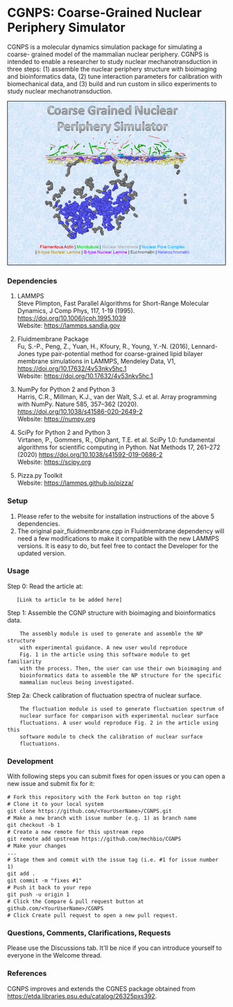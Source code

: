 # CGNPS: Coarse-Grained Nuclear Periphery Simulator

CGNPS is a molecular dynamics simulation package for simulating a coarse-
grained model of the mammalian nuclear periphery. CGNPS is intended to enable a
researcher to study nuclear mechanotransduction in three steps: (1) assemble
the nuclear periphery structure with bioimaging and bioinformatics data, (2)
tune interaction parameters for calibration with biomechanical data, and (3)
build and run custom in silico experiments to study nuclear
mechanotransduction.

![CGNPS banner](banner.png)

### Dependencies
1. LAMMPS \
Steve Plimpton, Fast Parallel Algorithms for Short-Range Molecular Dynamics,
J Comp Phys, 117, 1-19 (1995). https://doi.org/10.1006/jcph.1995.1039 \
Website: https://lammps.sandia.gov

2. Fluidmembrane Package \
Fu, S.-P., Peng, Z., Yuan, H., Kfoury, R., Young, Y.-N. (2016),
Lennard-Jones type pair-potential method for coarse-grained lipid bilayer
membrane simulations in LAMMPS, Mendeley Data, V1,
https://doi.org/10.17632/4v53nkv5hc.1 \
Website: https://doi.org/10.17632/4v53nkv5hc.1

3. NumPy for Python 2 and Python 3 \
Harris, C.R., Millman, K.J., van der Walt, S.J. et al. Array programming with
NumPy. Nature 585, 357–362 (2020). https://doi.org/10.1038/s41586-020-2649-2 \
Website: https://numpy.org

4. SciPy for Python 2 and Python 3 \
Virtanen, P., Gommers, R., Oliphant, T.E. et al. SciPy 1.0: fundamental
algorithms for scientific computing in Python. Nat Methods 17, 261–272 (2020)
https://doi.org/10.1038/s41592-019-0686-2 \
Website: https://scipy.org

5. Pizza.py Toolkit \
Website: https://lammps.github.io/pizza/

### Setup
1. Please refer to the website for installation instructions of the above 5
   dependencies.
2. The original pair_fluidmembrane.cpp in Fluidmembrane dependency will need a
   few modifications to make it compatible with the new LAMMPS versions. It is
   easy to do, but feel free to contact the Developer for the updated version.

### Usage
Step 0: Read the article at:

       [Link to article to be added here]

Step 1: Assemble the CGNP structure with bioimaging and bioinformatics data.

        The assembly module is used to generate and assemble the NP structure
        with experimental guidance. A new user would reproduce
        Fig. 1 in the article using this software module to get familiarity
        with the process. Then, the user can use their own bioimaging and
        bioinformatics data to assemble the NP structure for the specific
        mammalian nucleus being investigated.

Step 2a: Check calibration of fluctuation spectra of nuclear surface.

        The fluctuation module is used to generate fluctuation spectrum of
        nuclear surface for comparison with experimental nuclear surface
        fluctuations. A user would reproduce Fig. 2 in the article using this
        software module to check the calibration of nuclear surface
        fluctuations.

### Development

With following steps you can submit fixes for open issues or you can open a new
issue and submit fix for it:

```shell
# Fork this repository with the Fork button on top right
# Clone it to your local system
git clone https://github.com/<YourUserName>/CGNPS.git
# Make a new branch with issue number (e.g. 1) as branch name
git checkout -b 1
# Create a new remote for this upstream repo
git remote add upstream https://github.com/mechbio/CGNPS
# Make your changes
...
# Stage them and commit with the issue tag (i.e. #1 for issue number 1)
git add .
git commit -m "fixes #1"
# Push it back to your repo
git push -u origin 1
# Click the Compare & pull request button at github.com/<YourUserName>/CGNPS
# Click Create pull request to open a new pull request.
```

### Questions, Comments, Clarifications, Requests

Please use the Discussions tab. It'll be nice if you can introduce yourself to everyone in the Welcome thread.

### References
CGNPS improves and extends the CGNES package obtained from https://etda.libraries.psu.edu/catalog/26325pxs392.
